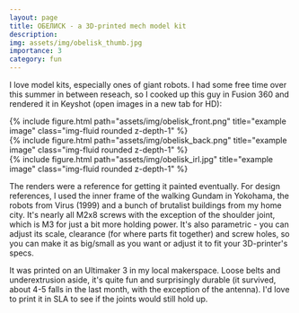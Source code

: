 ```yaml
---
layout: page
title: ОБЕЛИСК - a 3D-printed mech model kit
description:
img: assets/img/obelisk_thumb.jpg
importance: 3
category: fun  
---
```


I love model kits, especially ones of giant robots. I had some free time over this summer in between reseach, so I cooked up this guy in Fusion 360 and rendered it in Keyshot (open images in a new tab for HD):
<div class="row">
    <div class="col-sm mt-3 mt-md-0">
        {% include figure.html path="assets/img/obelisk_front.png" title="example image" class="img-fluid rounded z-depth-1" %}
    </div>
    <div class="col-sm mt-3 mt-md-0">
        {% include figure.html path="assets/img/obelisk_back.png" title="example image" class="img-fluid rounded z-depth-1" %}
    </div>
    <div class="col-sm mt-3 mt-md-0">
        {% include figure.html path="assets/img/obelisk_irl.jpg" title="example image" class="img-fluid rounded z-depth-1" %}
    </div>
</div>

The renders were a reference for getting it painted eventually. For design references, I used the inner frame of the walking Gundam in Yokohama, the robots from Virus (1999) and a bunch of brutalist buildings from my home city.
It's nearly all M2x8 screws with the exception of the shoulder joint, which is M3 for just a bit more holding power. It's also parametric - you can adjust its scale, clearance (for where parts fit together) and screw holes, so you can make it as big/small as you want or adjust it to fit your 3D-printer's specs.

It was printed on an Ultimaker 3 in my local makerspace. Loose belts and underextrusion aside, it's quite fun and surprisingly durable (it survived, about 4-5 falls in the last month, with the exception of the antenna). I'd love to print it in SLA to see if the joints would still hold up.

